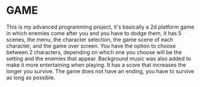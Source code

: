 # GAME
This is my advanced programming project, it's basically a 2d platform game in which enemies come after you and you have to dodge them, it has 5 scenes, the menu, the character selection, the game scene of each character, and the game over screen.
You have the option to choose between 2 characters, depending on which one you choose will be the setting and the enemies that appear.
Background music was also added to make it more entertaining when playing.
It has a score that increases the longer you survive.
The game does not have an ending, you have to survive as long as possible.
